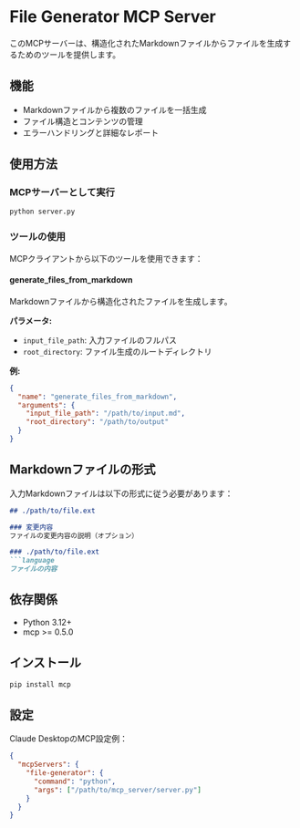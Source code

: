 # File Generator MCP Server

このMCPサーバーは、構造化されたMarkdownファイルからファイルを生成するためのツールを提供します。

## 機能

- Markdownファイルから複数のファイルを一括生成
- ファイル構造とコンテンツの管理
- エラーハンドリングと詳細なレポート

## 使用方法

### MCPサーバーとして実行

```bash
python server.py
```

### ツールの使用

MCPクライアントから以下のツールを使用できます：

#### generate_files_from_markdown

Markdownファイルから構造化されたファイルを生成します。

**パラメータ:**
- `input_file_path`: 入力ファイルのフルパス
- `root_directory`: ファイル生成のルートディレクトリ

**例:**
```json
{
  "name": "generate_files_from_markdown",
  "arguments": {
    "input_file_path": "/path/to/input.md",
    "root_directory": "/path/to/output"
  }
}
```

## Markdownファイルの形式

入力Markdownファイルは以下の形式に従う必要があります：

```markdown
## ./path/to/file.ext

### 変更内容
ファイルの変更内容の説明（オプション）

### ./path/to/file.ext
```language
ファイルの内容
```

## 依存関係

- Python 3.12+
- mcp >= 0.5.0

## インストール

```bash
pip install mcp
```

## 設定

Claude DesktopのMCP設定例：

```json
{
  "mcpServers": {
    "file-generator": {
      "command": "python",
      "args": ["/path/to/mcp_server/server.py"]
    }
  }
}
```
